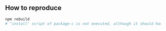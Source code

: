 ## How to reproduce

```sh
npm rebuild
# "install" script of package-c is not executed, although it should have been!
```
